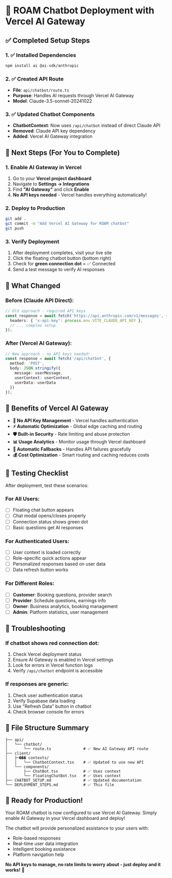 # 🚀 ROAM Chatbot Deployment with Vercel AI Gateway

## ✅ Completed Setup Steps

### 1. ✅ Installed Dependencies
```bash
npm install ai @ai-sdk/anthropic
```

### 2. ✅ Created API Route
- **File**: `api/chatbot/route.ts`
- **Purpose**: Handles AI requests through Vercel AI Gateway
- **Model**: Claude-3.5-sonnet-20241022

### 3. ✅ Updated Chatbot Components
- **ChatbotContext**: Now uses `/api/chatbot` instead of direct Claude API
- **Removed**: Claude API key dependency
- **Added**: Vercel AI Gateway integration

## 🎯 Next Steps (For You to Complete)

### 1. Enable AI Gateway in Vercel
1. Go to your **Vercel project dashboard**
2. Navigate to **Settings → Integrations**
3. Find **"AI Gateway"** and click **Enable**
4. **No API keys needed** - Vercel handles everything automatically!

### 2. Deploy to Production
```bash
git add .
git commit -m "Add Vercel AI Gateway for ROAM chatbot"
git push
```

### 3. Verify Deployment
1. After deployment completes, visit your live site
2. Click the floating chatbot button (bottom right)
3. Check for **green connection dot** = ✅ Connected
4. Send a test message to verify AI responses

## 🔧 What Changed

### Before (Claude API Direct):
```typescript
// Old approach - required API keys
const response = await fetch('https://api.anthropic.com/v1/messages', {
  headers: { 'x-api-key': process.env.VITE_CLAUDE_API_KEY },
  // ... complex setup
});
```

### After (Vercel AI Gateway):
```typescript
// New approach - no API keys needed!
const response = await fetch('/api/chatbot', {
  method: 'POST',
  body: JSON.stringify({
    message: userMessage,
    userContext: userContext,
    userData: userData
  })
});
```

## 🎉 Benefits of Vercel AI Gateway

- **🔑 No API Key Management** - Vercel handles authentication
- **⚡ Automatic Optimization** - Global edge caching and routing
- **🛡️ Built-in Security** - Rate limiting and abuse protection
- **📊 Usage Analytics** - Monitor usage through Vercel dashboard
- **🔄 Automatic Fallbacks** - Handles API failures gracefully
- **💰 Cost Optimization** - Smart routing and caching reduces costs

## 🧪 Testing Checklist

After deployment, test these scenarios:

### For All Users:
- [ ] Floating chat button appears
- [ ] Chat modal opens/closes properly
- [ ] Connection status shows green dot
- [ ] Basic questions get AI responses

### For Authenticated Users:
- [ ] User context is loaded correctly
- [ ] Role-specific quick actions appear
- [ ] Personalized responses based on user data
- [ ] Data refresh button works

### For Different Roles:
- [ ] **Customer**: Booking questions, provider search
- [ ] **Provider**: Schedule questions, earnings info
- [ ] **Owner**: Business analytics, booking management
- [ ] **Admin**: Platform statistics, user management

## 🐛 Troubleshooting

### If chatbot shows red connection dot:
1. Check Vercel deployment status
2. Ensure AI Gateway is enabled in Vercel settings
3. Look for errors in Vercel function logs
4. Verify `/api/chatbot` endpoint is accessible

### If responses are generic:
1. Check user authentication status
2. Verify Supabase data loading
3. Use "Refresh Data" button in chatbot
4. Check browser console for errors

## 📁 File Structure Summary

```
├── api/
│   └── chatbot/
│       └── route.ts              # ✅ New AI Gateway API route
├── client/
│   ├─��� contexts/
│   │   └── ChatbotContext.tsx    # ✅ Updated to use new API
│   └── components/
│       ├── ChatBot.tsx           # ✅ Uses context
│       └── FloatingChatBot.tsx   # ✅ Uses context
├── CHATBOT_SETUP.md              # ✅ Updated documentation
└── DEPLOYMENT_STEPS.md           # ✅ This file
```

## 🎯 Ready for Production!

Your ROAM chatbot is now configured to use Vercel AI Gateway. Simply enable AI Gateway in your Vercel dashboard and deploy! 

The chatbot will provide personalized assistance to your users with:
- Role-based responses
- Real-time user data integration
- Intelligent booking assistance
- Platform navigation help

**No API keys to manage, no rate limits to worry about - just deploy and it works!** 🚀
